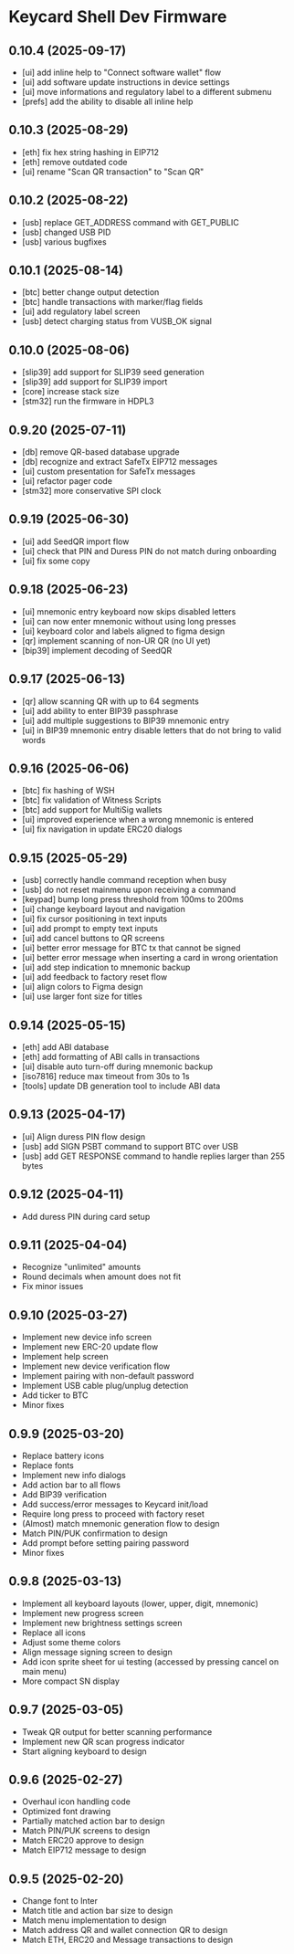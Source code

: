 # Keycard Shell Dev Firmware

## 0.10.4 (2025-09-17)

* [ui] add inline help to "Connect software wallet" flow
* [ui] add software update instructions in device settings
* [ui] move informations and regulatory label to a different submenu
* [prefs] add the ability to disable all inline help

## 0.10.3 (2025-08-29)

* [eth] fix hex string hashing in EIP712
* [eth] remove outdated code
* [ui] rename "Scan QR transaction" to "Scan QR"

## 0.10.2 (2025-08-22)

* [usb] replace GET_ADDRESS command with GET_PUBLIC
* [usb] changed USB PID
* [usb] various bugfixes

## 0.10.1 (2025-08-14)

* [btc] better change output detection
* [btc] handle transactions with marker/flag fields
* [ui] add regulatory label screen
* [usb] detect charging status from VUSB_OK signal

## 0.10.0 (2025-08-06)

* [slip39] add support for SLIP39 seed generation
* [slip39] add support for SLIP39 import
* [core] increase stack size
* [stm32] run the firmware in HDPL3

## 0.9.20 (2025-07-11)

* [db] remove QR-based database upgrade
* [db] recognize and extract SafeTx EIP712 messages
* [ui] custom presentation for SafeTx messages
* [ui] refactor pager code
* [stm32] more conservative SPI clock

## 0.9.19 (2025-06-30)

* [ui] add SeedQR import flow
* [ui] check that PIN and Duress PIN do not match during onboarding
* [ui] fix some copy

## 0.9.18 (2025-06-23)

* [ui] mnemonic entry keyboard now skips disabled letters
* [ui] can now enter mnemonic without using long presses
* [ui] keyboard color and labels aligned to figma design
* [qr] implement scanning of non-UR QR (no UI yet)
* [bip39] implement decoding of SeedQR

## 0.9.17 (2025-06-13)

* [qr] allow scanning QR with up to 64 segments
* [ui] add ability to enter BIP39 passphrase
* [ui] add multiple suggestions to BIP39 mnemonic entry
* [ui] in BIP39 mnemonic entry disable letters that do not bring to valid words

## 0.9.16 (2025-06-06)

* [btc] fix hashing of WSH
* [btc] fix validation of Witness Scripts
* [btc] add support for MultiSig wallets
* [ui] improved experience when a wrong mnemonic is entered
* [ui] fix navigation in update ERC20 dialogs

## 0.9.15 (2025-05-29)

* [usb] correctly handle command reception when busy
* [usb] do not reset mainmenu upon receiving a command
* [keypad] bump long press threshold from 100ms to 200ms
* [ui] change keyboard layout and navigation
* [ui] fix cursor positioning in text inputs
* [ui] add prompt to empty text inputs
* [ui] add cancel buttons to QR screens
* [ui] better error message for BTC tx that cannot be signed
* [ui] better error message when inserting a card in wrong orientation
* [ui] add step indication to mnemonic backup
* [ui] add feedback to factory reset flow
* [ui] align colors to Figma design
* [ui] use larger font size for titles

## 0.9.14 (2025-05-15)

* [eth] add ABI database
* [eth] add formatting of ABI calls in transactions
* [ui] disable auto turn-off during mnemonic backup
* [iso7816] reduce max timeout from 30s to 1s
* [tools] update DB generation tool to include ABI data

## 0.9.13 (2025-04-17)

* [ui] Align duress PIN flow design
* [usb] add SIGN PSBT command to support BTC over USB
* [usb] add GET RESPONSE command to handle replies larger than 255 bytes

## 0.9.12 (2025-04-11)

* Add duress PIN during card setup

## 0.9.11 (2025-04-04)

* Recognize "unlimited" amounts
* Round decimals when amount does not fit
* Fix minor issues

## 0.9.10 (2025-03-27)

* Implement new device info screen
* Implement new ERC-20 update flow
* Implement help screen
* Implement new device verification flow
* Implement pairing with non-default password
* Implement USB cable plug/unplug detection
* Add ticker to BTC
* Minor fixes

## 0.9.9 (2025-03-20)

* Replace battery icons
* Replace fonts
* Implement new info dialogs
* Add action bar to all flows
* Add BIP39 verification
* Add success/error messages to Keycard init/load
* Require long press to proceed with factory reset
* (Almost) match mnemonic generation flow to design
* Match PIN/PUK confirmation to design
* Add prompt before setting pairing password
* Minor fixes

## 0.9.8 (2025-03-13)

* Implement all keyboard layouts (lower, upper, digit, mnemonic)
* Implement new progress screen
* Implement new brightness settings screen
* Replace all icons
* Adjust some theme colors
* Align message signing screen to design
* Add icon sprite sheet for ui testing (accessed by pressing cancel on main menu)
* More compact SN display

## 0.9.7 (2025-03-05)

* Tweak QR output for better scanning performance
* Implement new QR scan progress indicator
* Start aligning keyboard to design

## 0.9.6 (2025-02-27)

* Overhaul icon handling code
* Optimized font drawing
* Partially matched action bar to design
* Match PIN/PUK screens to design
* Match ERC20 approve to design
* Match EIP712 message to design

## 0.9.5 (2025-02-20)

* Change font to Inter
* Match title and action bar size to design
* Match menu implementation to design
* Match address QR and wallet connection QR to design
* Match ETH, ERC20 and Message transactions to design
